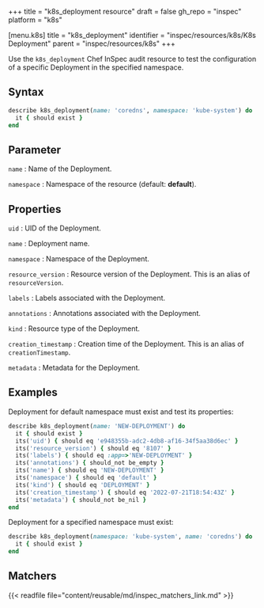 +++
title = "k8s_deployment resource"
draft = false
gh_repo = "inspec"
platform = "k8s"

[menu.k8s]
title = "k8s_deployment"
identifier = "inspec/resources/k8s/K8s Deployment"
parent = "inspec/resources/k8s"
+++

Use the `k8s_deployment` Chef InSpec audit resource to test the configuration of a specific Deployment in the specified namespace.

## Syntax

```ruby
describe k8s_deployment(name: 'coredns', namespace: 'kube-system') do
  it { should exist }
end
```

## Parameter

`name`
: Name of the Deployment.

`namespace`
: Namespace of the resource (default: **default**).

## Properties

`uid`
: UID of the Deployment.

`name`
: Deployment name.

`namespace`
: Namespace of the Deployment.

`resource_version`
: Resource version of the Deployment. This is an alias of `resourceVersion`.

`labels`
: Labels associated with the Deployment.

`annotations`
: Annotations associated with the Deployment.

`kind`
: Resource type of the Deployment.

`creation_timestamp`
: Creation time of the Deployment. This is an alias of `creationTimestamp`.

`metadata`
: Metadata for the Deployment.

## Examples

Deployment for default namespace must exist and test its properties:

```ruby
describe k8s_deployment(name: 'NEW-DEPLOYMENT') do
  it { should exist }
  its('uid') { should eq 'e948355b-adc2-4db8-af16-34f5aa38d6ec' }
  its('resource_version') { should eq '8107' }
  its('labels') { should eq :app=>'NEW-DEPLOYMENT' }
  its('annotations') { should_not be_empty }
  its('name') { should eq 'NEW-DEPLOYMENT' }
  its('namespace') { should eq 'default' }
  its('kind') { should eq 'DEPLOYMENT' }
  its('creation_timestamp') { should eq '2022-07-21T18:54:43Z' }
  its('metadata') { should_not be_nil }
end
```

Deployment for a specified namespace must exist:

```ruby
describe k8s_deployment(namespace: 'kube-system', name: 'coredns') do
  it { should exist }
end
```

## Matchers

{{< readfile file="content/reusable/md/inspec_matchers_link.md" >}}
